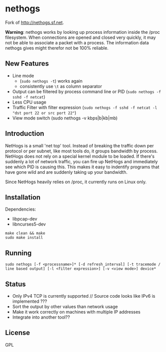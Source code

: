 # nethogs

Fork of http://nethogs.sf.net. 

**Warning**: nethogs works by looking up process information inside the /proc filesystem. When connections are opened and closed very quickly, it may not be able to associate a packet with a process. The information data nethogs gives might therefor not be 100% reliable.

## New Features 

- Line mode 
  - (`sudo nethogs -t`) works again
  - consistently use `\t` as column separator
- Output can be filtered by process command line or PID (`sudo nethogs -f sshd -f netcat`) 
- Less CPU usage
- Traffic Filter with filter expression (`sudo nethogs -f sshd -f netcat -l "dst port 22 or src port 22"`)
- View mode switch (sudo nethogs -v kbps|b|kb|mb)

## Introduction

NetHogs is a small 'net top' tool. Instead of breaking the traffic down per protocol or per subnet, like most tools do, it groups bandwidth by process. NetHogs does not rely on a special kernel module to be loaded. If there's suddenly a lot of network traffic, you can fire up NetHogs and immediately see which PID is causing this. This makes it easy to indentify programs that have gone wild and are suddenly taking up your bandwidth.

Since NetHogs heavily relies on /proc, it currently runs on Linux only. 

## Installation

Dependencies:
- libpcap-dev 
- libncurses5-dev

```
make clean && make
sudo make install
```

## Running

```
sudo nethogs [-f <processname>]* [-d refresh_interval] [-t tracemode / line based output] [-l <filter expression>] [-v <view mode>] device*
```

## Status

* Only IPv4 TCP is currently supported // Source code looks like IPv6 is implemented ???
* Sort the output by other values than network usage
* Make it work correctly on machines with multiple IP addresses
* Integrate into another tool??

## License

GPL
